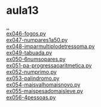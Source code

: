 # aula13 
<a href='https://gabrielryanft.github.io/learning/cursoemvideo/python/exerciciospython' target='_self' rel='prev'>..</a><br/>
<a href='https://gabrielryanft.github.io/learning/cursoemvideo/python/exerciciospython/aula13/ex046-fogos.py' target='_blank' rel='next'>ex046-fogos.py</a><br/>
<a href='https://gabrielryanft.github.io/learning/cursoemvideo/python/exerciciospython/aula13/ex047-numpares1a50.py' target='_blank' rel='next'>ex047-numpares1a50.py</a><br/>
<a href='https://gabrielryanft.github.io/learning/cursoemvideo/python/exerciciospython/aula13/ex048-imparmultiplodetressoma.py' target='_blank' rel='next'>ex048-imparmultiplodetressoma.py</a><br/>
<a href='https://gabrielryanft.github.io/learning/cursoemvideo/python/exerciciospython/aula13/ex049-tabuada.py' target='_blank' rel='next'>ex049-tabuada.py</a><br/>
<a href='https://gabrielryanft.github.io/learning/cursoemvideo/python/exerciciospython/aula13/ex050-6numsopares.py' target='_blank' rel='next'>ex050-6numsopares.py</a><br/>
<a href='https://gabrielryanft.github.io/learning/cursoemvideo/python/exerciciospython/aula13/ex051-pa-progressaoaritmetica.py' target='_blank' rel='next'>ex051-pa-progressaoaritmetica.py</a><br/>
<a href='https://gabrielryanft.github.io/learning/cursoemvideo/python/exerciciospython/aula13/ex052-numprimo.py' target='_blank' rel='next'>ex052-numprimo.py</a><br/>
<a href='https://gabrielryanft.github.io/learning/cursoemvideo/python/exerciciospython/aula13/ex053-palindromo.py' target='_blank' rel='next'>ex053-palindromo.py</a><br/>
<a href='https://gabrielryanft.github.io/learning/cursoemvideo/python/exerciciospython/aula13/ex054-maisvalhomaisnovo.py' target='_blank' rel='next'>ex054-maisvalhomaisnovo.py</a><br/>
<a href='https://gabrielryanft.github.io/learning/cursoemvideo/python/exerciciospython/aula13/ex055-maispesadomaisleve.py' target='_blank' rel='next'>ex055-maispesadomaisleve.py</a><br/>
<a href='https://gabrielryanft.github.io/learning/cursoemvideo/python/exerciciospython/aula13/ex056-4pessoas.py' target='_blank' rel='next'>ex056-4pessoas.py</a><br/>
